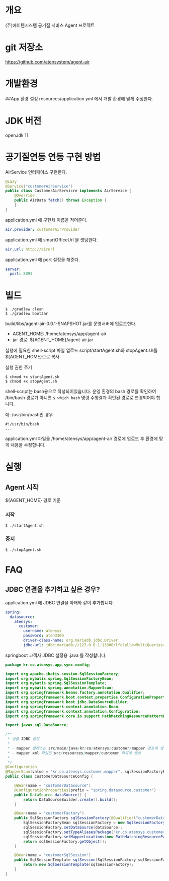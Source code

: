 # 개요
(주)에이텐시스템 공기질 서비스 Agent 프로젝트

# git 저장소
https://github.com/atensystem/agent-air

# 개발환경

##App 환경 설정
resources/application.yml 에서 개발 환경에 맞게 수정한다.  

# JDK 버전
openJdk 11

# 공기질연동 연동 구현 방법
AirService 인터페이스 구현한다.

```java
@Lazy
@Service("customerAirService")
public class CustomerAirServicre implements AirService {
    @Override
    public AirData fetch() throws Exception {
    }
}
```

application.yml 에 구현체 이름을 적어준다.
```yaml
air.provider: customerAirProvider
```

application.yml 에 smartOfficeUrl 을 셋팅한다.

```yaml
air.url: http://airurl
```

application.yml 에 port 설정을 해준다.

```yaml
server:
  port: 8091
```

# 빌드
```
$ ./gradlew clean
$ ./gradlew bootJar
```

build/libs/agent-air-0.0.1-SNAPSHOT.jar를 운영서버에 업로드한다.
* AGENT_HOME: /home/atensys/app/agent-air
* jar 경로: ${AGENT_HOME}/agent-air.jar

실행에 필요한 shell-script 파일 업로드
script/startAgent.sh와 stopAgent.sh를 ${AGENT_HOME}으로 복사

실행 권한 주기
```shell
$ chmod +x startAgent.sh
$ chmod +x stopAgent.sh
```

shell-script는 bash용으로 작성되어있습니다.
운영 환경의 bash 경로를 확인하여 /bin/bash 경로가 아니면 ```$ which bash``` 명령 수행결과 확인된 경로로 변경되어야 합니다.

예: /usr/bin/bash인 경우
```shell
#!/usr/bin/bash
...
```

application.yml 파일을 /home/atensys/app/agent-air 경로에 업로드 후 환경에 맞게 내용을 수정합니다.

# 실행



## Agent 시작
${AGENT_HOME} 경로 기준

### 시작
```shell
$ ./startAgent.sh
```

### 중지

```shell
$ ./stopAgent.sh
```


# FAQ

## JDBC 연결을 추가하고 싶은 경우?
application.yml 에 JDBC 연결을 아래와 같이 추가합니다.

```yaml
spring:
  datasource:
    atensys:
      customer:
        username: atensys
        password: aten3360
        driver-class-name: org.mariadb.jdbc.Driver
        jdbc-url: jdbc:mariadb://127.0.0.1:13306/lfc?allowMultiQueries=true&amp;autoReconnect=true
```

springboot 고객사 JDBC 설정용 .java 를 작성합니다.

```java
package kr.co.atensys.app.sync.config;

import org.apache.ibatis.session.SqlSessionFactory;
import org.mybatis.spring.SqlSessionFactoryBean;
import org.mybatis.spring.SqlSessionTemplate;
import org.mybatis.spring.annotation.MapperScan;
import org.springframework.beans.factory.annotation.Qualifier;
import org.springframework.boot.context.properties.ConfigurationProperties;
import org.springframework.boot.jdbc.DataSourceBuilder;
import org.springframework.context.annotation.Bean;
import org.springframework.context.annotation.Configuration;
import org.springframework.core.io.support.PathMatchingResourcePatternResolver;

import javax.sql.DataSource;

/**
 * 샘플 JDBC 설정
 * 
 * - mapper 클래스는 src/main/java/kr/co/atensys/customer/mapper 경로에 생성
 * - mapper xml 파일은 src/resources/mapper/customer 하위에 생성
 * 
 */
@Configuration
@MapperScan(value = "kr.co.atensys.customer.mapper", sqlSessionFactoryRef = "customerFactory")
public class CustomerDataSourceConfig {

    @Bean(name = "customerDatasource")
    @ConfigurationProperties(prefix = "spring.datasource.customer")
    public DataSource dataSource() {
        return DataSourceBuilder.create().build();
    }

    @Bean(name = "customerFactory")
    public SqlSessionFactory sqlSessionFactory(@Qualifier("customerDatasource") DataSource dataSource) throws Exception {
        SqlSessionFactoryBean sqlSessionFactory = new SqlSessionFactoryBean();
        sqlSessionFactory.setDataSource(dataSource);
        sqlSessionFactory.setTypeAliasesPackage("kr.co.atensys.customer");
        sqlSessionFactory.setMapperLocations(new PathMatchingResourcePatternResolver().getResources("classpath:/mapper/customer/*.xml"));
        return sqlSessionFactory.getObject();
    }

    @Bean(name = "customerSqlSession")
    public SqlSessionTemplate sqlSession(SqlSessionFactory sqlSessionFactory) {
        return new SqlSessionTemplate(sqlSessionFactory);
    }
}

```


